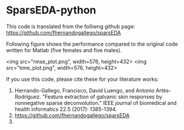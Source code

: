 # SparsEDA-python

This code is translated from the folliwng github page:
https://github.com/fhernandogallego/sparsEDA

Following figure shows the performance compared to the original code written for Matlab (five females and five males).

<img src="rmse_plot.png", width=576, height=432>
<img src="time_plot.png", width=576, height=432>


If you use this code, please cite these for your literature works:
1. Hernando-Gallego, Francisco, David Luengo, and Antonio Artés-Rodríguez. "Feature extraction of galvanic skin responses by nonnegative sparse deconvolution." IEEE journal of biomedical and health informatics 22.5 (2017): 1385-1394.
2. https://github.com/fhernandogallego/sparsEDA
3. 
